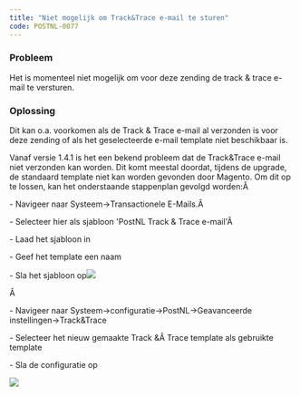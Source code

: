 ```yaml
---
title: "Niet mogelijk om Track&Trace e-mail te sturen"
code: POSTNL-0077
---
```


### Probleem

Het is momenteel niet mogelijk om voor deze zending de track & trace e-mail te versturen.

### Oplossing

Dit kan o.a. voorkomen als de Track & Trace e-mail al verzonden is voor deze zending of als het geselecteerde e-mail template niet beschikbaar is.

Vanaf versie 1.4.1 is het een bekend probleem dat de Track&Trace e-mail niet verzonden kan worden. Dit komt meestal doordat, tijdens de upgrade, de standaard template niet kan worden gevonden door Magento. Om dit op te lossen, kan het onderstaande stappenplan gevolgd worden:Â 

\- Navigeer naar Systeem->Transactionele E-Mails.Â 

\- Selecteer hier als sjabloon 'PostNL Track & Trace e-mail'Â 

\- Laad het sjabloon in

\- Geef het template een naam

\- Sla het sjabloon op![]({{site.baseurl}}/assets/images/POSTNL-0077_0.png)

Â 

\- Navigeer naar Systeem->configuratie->PostNL->Geavanceerde instellingen->Track&Trace

\- Selecteer het nieuw gemaakte Track &Â Trace template als gebruikte template

\- Sla de configuratie op

![]({{site.baseurl}}/assets/images/POSTNL-0077_1.png)
